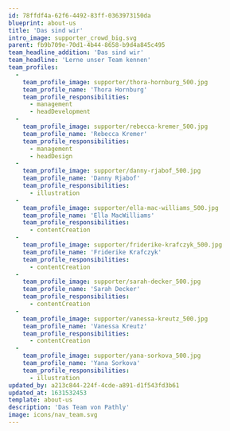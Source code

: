```yaml
---
id: 78ffdf4a-62f6-4492-83ff-0363973150da
blueprint: about-us
title: 'Das sind wir'
intro_image: supporter_crowd_big.svg
parent: fb9b709e-70d1-4b44-8658-b9d4a845c495
team_headline_addition: 'Das sind wir'
team_headline: 'Lerne unser Team kennen'
team_profiles:
  -
    team_profile_image: supporter/thora-hornburg_500.jpg
    team_profile_name: 'Thora Hornburg'
    team_profile_responsibilities:
      - management
      - headDevelopment
  -
    team_profile_image: supporter/rebecca-kremer_500.jpg
    team_profile_name: 'Rebecca Kremer'
    team_profile_responsibilities:
      - management
      - headDesign
  -
    team_profile_image: supporter/danny-rjabof_500.jpg
    team_profile_name: 'Danny Rjabof'
    team_profile_responsibilities:
      - illustration
  -
    team_profile_image: supporter/ella-mac-williams_500.jpg
    team_profile_name: 'Ella MacWilliams'
    team_profile_responsibilities:
      - contentCreation
  -
    team_profile_image: supporter/friderike-krafczyk_500.jpg
    team_profile_name: 'Friderike Krafczyk'
    team_profile_responsibilities:
      - contentCreation
  -
    team_profile_image: supporter/sarah-decker_500.jpg
    team_profile_name: 'Sarah Decker'
    team_profile_responsibilities:
      - contentCreation
  -
    team_profile_image: supporter/vanessa-kreutz_500.jpg
    team_profile_name: 'Vanessa Kreutz'
    team_profile_responsibilities:
      - contentCreation
  -
    team_profile_image: supporter/yana-sorkova_500.jpg
    team_profile_name: 'Yana Sorkova'
    team_profile_responsibilities:
      - illustration
updated_by: a213c844-224f-4cde-a891-d1f543fd3b61
updated_at: 1631532453
template: about-us
description: 'Das Team von Pathly'
image: icons/nav_team.svg
---
```

